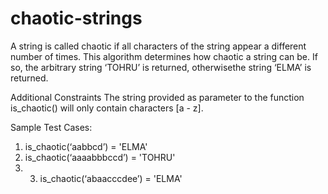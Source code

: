 # chaotic-strings
A string is called chaotic if all characters of the string appear a different number of times. This algorithm determines how chaotic a string can be. If so, the arbitrary string ‘TOHRU’ is returned, otherwisethe string ‘ELMA’ is returned.

Additional Constraints The string provided as parameter to the function is_chaotic() will only contain characters [a - z].

Sample Test Cases:
1. is_chaotic(‘aabbcd’) = 'ELMA'
2. is_chaotic(‘aaaabbbccd’) = 'TOHRU'
3. 3. is_chaotic(‘abaacccdee’) = 'ELMA'

